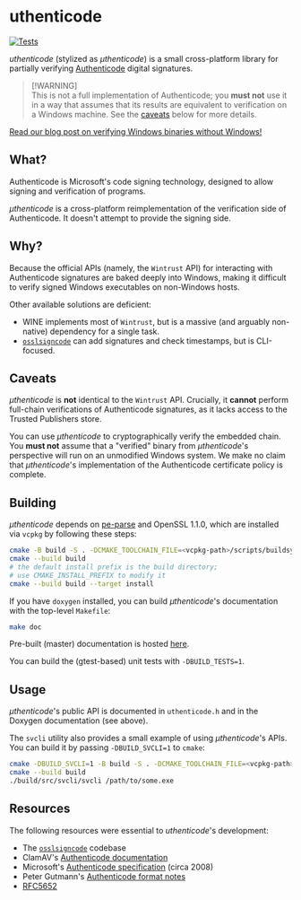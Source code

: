 # uthenticode

[![Tests](https://github.com/trailofbits/uthenticode/actions/workflows/tests.yml/badge.svg)](https://github.com/trailofbits/uthenticode/actions/workflows/tests.yml)

*uthenticode* (stylized as *μthenticode*) is a small cross-platform library for
partially verifying [Authenticode](https://docs.microsoft.com/en-us/windows-hardware/drivers/install/authenticode)
digital signatures.

> [!WARNING]\
> This is not a full implementation of Authenticode; you **must not** use it in a way that assumes
> that its results are equivalent to verification on a Windows machine. See the [caveats](#caveats)
> below for more details.

[Read our blog post on verifying Windows binaries without Windows!](https://blog.trailofbits.com/2020/05/27/verifying-windows-binaries-without-windows/)

## What?

Authenticode is Microsoft's code signing technology, designed to allow signing
and verification of programs.

*μthenticode* is a cross-platform reimplementation of the verification side of
Authenticode. It doesn't attempt to provide the signing side.

## Why?

Because the official APIs (namely, the `Wintrust` API) for interacting with
Authenticode signatures are baked deeply into Windows, making it difficult to
verify signed Windows executables on non-Windows hosts.

Other available solutions are deficient:

* WINE implements most of `Wintrust`, but is a massive (and arguably non-native)
  dependency for a single task.
* [`osslsigncode`](https://github.com/mtrojnar/osslsigncode) can add signatures
  and check timestamps, but is CLI-focused.

## Caveats

*μthenticode* is **not** identical to the `Wintrust` API. Crucially, it
**cannot** perform full-chain verifications of Authenticode signatures, as it
lacks access to the Trusted Publishers store.

You can use *μthenticode* to cryptographically verify the embedded chain.
You **must not** assume that a "verified" binary from *μthenticode*'s
perspective will run on an unmodified Windows system. We make no claim that
*μthenticode*'s implementation of the Authenticode certificate policy is
complete.

## Building

*μthenticode* depends on [pe-parse](https://github.com/trailofbits/pe-parse)
and OpenSSL 1.1.0, which are installed via `vcpkg` by following these steps:

```bash
cmake -B build -S . -DCMAKE_TOOLCHAIN_FILE=<vcpkg-path>/scripts/buildsystems/vcpkg.cmake
cmake --build build
# the default install prefix is the build directory;
# use CMAKE_INSTALL_PREFIX to modify it
cmake --build build --target install
```

If you have `doxygen` installed, you can build *μthenticode*'s documentation
with the top-level `Makefile`:

```bash
make doc
```

Pre-built (master) documentation is hosted
[here](https://trailofbits.github.io/uthenticode/).

You can build the (gtest-based) unit tests with `-DBUILD_TESTS=1`.

## Usage

*μthenticode*'s public API is documented in `uthenticode.h` and in the Doxygen
documentation (see above).

The `svcli` utility also provides a small example of using *μthenticode*'s APIs.
You can build it by passing `-DBUILD_SVCLI=1` to `cmake`:

```bash
cmake -DBUILD_SVCLI=1 -B build -S . -DCMAKE_TOOLCHAIN_FILE=<vcpkg-path>/scripts/buildsystems/vcpkg.cmake
cmake --build build
./build/src/svcli/svcli /path/to/some.exe
```

## Resources

The following resources were essential to *uthenticode*'s development:

* The [`osslsigncode`](https://github.com/mtrojnar/osslsigncode) codebase
* ClamAV's [Authenticode documentation](https://www.clamav.net/documents/microsoft-authenticode-signature-verification)
* Microsoft's
  [Authenticode specification](http://download.microsoft.com/download/9/c/5/9c5b2167-8017-4bae-9fde-d599bac8184a/Authenticode_PE.docx)
  (circa 2008)
* Peter Gutmann's [Authenticode format notes](https://www.cs.auckland.ac.nz/~pgut001/pubs/authenticode.txt)
* [RFC5652](https://tools.ietf.org/html/rfc5652)
